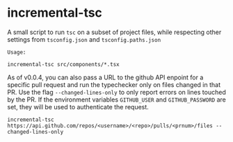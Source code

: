 # incremental-tsc
A small script to run `tsc` on a subset of project files, while respecting other settings from `tsconfig.json` and `tsconfig.paths.json`

```
Usage:

incremental-tsc src/components/*.tsx
```

As of v0.0.4, you can also pass a URL to the github API enpoint for a specific pull request and run the typechecker only on files changed in that PR. Use the flag `--changed-lines-only` to only report errors on lines touched by the PR. If the environment variables `GITHUB_USER` and `GITHUB_PASSWORD` are set, they will be used to authenticate the request.

```
incremental-tsc https://api.github.com/repos/<username>/<repo>/pulls/<prnum>/files --changed-lines-only
```
